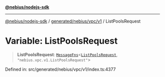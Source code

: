 [**@nebius/nodejs-sdk**](../../../../../README.md)

***

[@nebius/nodejs-sdk](../../../../../README.md) / [generated/nebius/vpc/v1](../README.md) / ListPoolsRequest

# Variable: ListPoolsRequest

> **ListPoolsRequest**: [`MessageFns`](../../../../../runtime/protos/core/interfaces/MessageFns.md)\<[`ListPoolsRequest`](../interfaces/ListPoolsRequest.md), `"nebius.vpc.v1.ListPoolsRequest"`\>

Defined in: src/generated/nebius/vpc/v1/index.ts:4377
